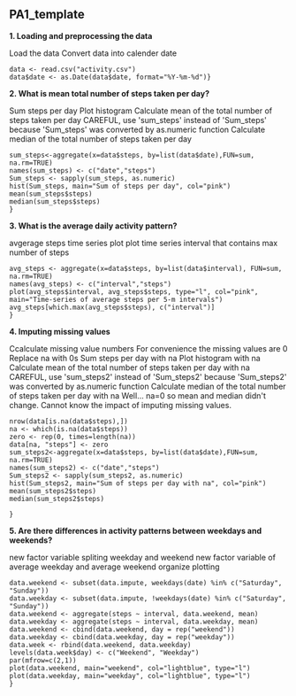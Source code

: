 PA1_template
------------------------------------------------------------------
**1. Loading and preprocessing the data**

Load the data
Convert data into calender date

```{r
data <- read.csv("activity.csv")
data$date <- as.Date(data$date, format="%Y-%m-%d")}
```


**2. What is mean total number of steps taken per day?**


Sum steps per day
Plot histogram
Calculate mean of the total number of steps taken per day
CAREFUL, use 'sum_steps' instead of 'Sum_steps' because 'Sum_steps' was   converted by as.numeric function
Calculate median of the total number of steps taken per day

```{r
sum_steps<-aggregate(x=data$steps, by=list(data$date),FUN=sum, na.rm=TRUE)
names(sum_steps) <- c("date","steps")
Sum_steps <- sapply(sum_steps, as.numeric)
hist(Sum_steps, main="Sum of steps per day", col="pink")
mean(sum_steps$steps)
median(sum_steps$steps)
}
```


**3. What is the average daily activity pattern?**

avgerage steps time series plot
plot time series
interval that contains max number of steps

```{r
avg_steps <- aggregate(x=data$steps, by=list(data$interval), FUN=sum, na.rm=TRUE)
names(avg_steps) <- c("interval","steps")
plot(avg_steps$interval, avg_steps$steps, type="l", col="pink", main="Time-series of average steps per 5-m intervals")
avg_steps[which.max(avg_steps$steps), c("interval")]
}
```


**4. Imputing missing values**

Ccalculate missing value numbers
For convenience the missing values are 0
Replace na with 0s
Sum steps per day with na
Plot histogram with na
Calculate mean of the total number of steps taken per day with na
CAREFUL, use 'sum_steps2' instead of 'Sum_steps2' because 'Sum_steps2'     was converted by as.numeric function
Calculate median of the total number of steps taken per day with na
Well... na=0 so mean and median didn't change. Cannot know the impact of imputing missing values.

```{r
nrow(data[is.na(data$steps),])
na <- which(is.na(data$steps))
zero <- rep(0, times=length(na))
data[na, "steps"] <- zero
sum_steps2<-aggregate(x=data$steps, by=list(data$date),FUN=sum, na.rm=TRUE)
names(sum_steps2) <- c("date","steps")
Sum_steps2 <- sapply(sum_steps2, as.numeric)
hist(Sum_steps2, main="Sum of steps per day with na", col="pink")
mean(sum_steps2$steps)
median(sum_steps2$steps)

}
```


**5. Are there differences in activity patterns between weekdays and weekends?**

new factor variable spliting weekday and weekend
new factor variable of average weekday and average weekend
organize
plotting

```{r
data.weekend <- subset(data.impute, weekdays(date) %in% c("Saturday", "Sunday"))
data.weekday <- subset(data.impute, !weekdays(date) %in% c("Saturday", "Sunday"))
data.weekend <- aggregate(steps ~ interval, data.weekend, mean)
data.weekday <- aggregate(steps ~ interval, data.weekday, mean)
data.weekend <- cbind(data.weekend, day = rep("weekend"))
data.weekday <- cbind(data.weekday, day = rep("weekday"))
data.week <- rbind(data.weekend, data.weekday)
levels(data.week$day) <- c("Weekend", "Weekday")
par(mfrow=c(2,1))
plot(data.weekend, main="weekend", col="lightblue", type="l")
plot(data.weekday, main="weekday", col="lightblue", type="l")
}
```
